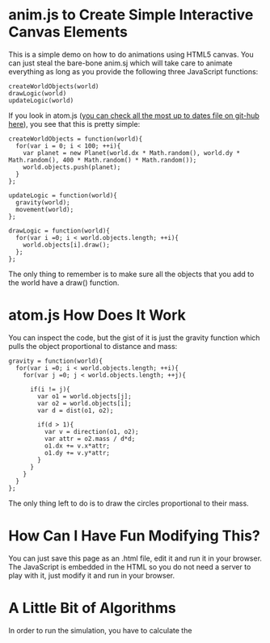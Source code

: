 
# anim.js to Create Simple Interactive Canvas Elements

This is a simple demo on how to do animations using HTML5 canvas. You can just steal the bare-bone anim.sj which will take care to animate everything as long as you provide the following three JavaScript functions:

    createWorldObjects(world)
    drawLogic(world)
    updateLogic(world)

If you look in atom.js ([you can check all the most up to dates file on git-hub here](https://github.com/grokit/website_grokit_ca/blob/master/articles/web/HTMLCanvasAnimationAtoms)), you see that this is pretty simple:

    createWorldObjects = function(world){
      for(var i = 0; i < 100; ++i){
        var planet = new Planet(world.dx * Math.random(), world.dy * Math.random(), 400 * Math.random() * Math.random());
        world.objects.push(planet);
      }
    };

    updateLogic = function(world){
      gravity(world);
      movement(world);
    };

    drawLogic = function(world){
      for(var i =0; i < world.objects.length; ++i){
        world.objects[i].draw();
      };
    };

The only thing to remember is to make sure all the objects that you add to the world have a draw() function.

# atom.js How Does It Work

You can inspect the code, but the gist of it is just the gravity function which pulls the object proportional to distance and mass:

    gravity = function(world){
      for(var i =0; i < world.objects.length; ++i){
        for(var j =0; j < world.objects.length; ++j){

          if(i != j){
            var o1 = world.objects[j];
            var o2 = world.objects[i];
            var d = dist(o1, o2);

            if(d > 1){
              var v = direction(o1, o2);
              var attr = o2.mass / d*d;
              o1.dx += v.x*attr;
              o1.dy += v.y*attr;
            }
          }
        }
      }
    };

The only thing left to do is to draw the circles proportional to their mass.

# How Can I Have Fun Modifying This?

You can just save this page as an .html file, edit it and run it in your browser. The JavaScript is embedded in the HTML so you do not need a server to play with it, just modify it and run in your browser.

# A Little Bit of Algorithms

In order to run the simulation, you have to calculate the
